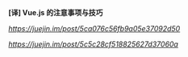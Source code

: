 **[译] Vue.js 的注意事项与技巧**

*https://juejin.im/post/5ca076c56fb9a05e37092d50*

*https://juejin.im/post/5c5c28cf518825627d37060a*

